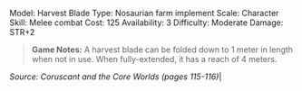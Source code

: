 Model: Harvest Blade
Type: Nosaurian farm implement
Scale: Character
Skill: Melee combat
Cost: 125
Availability: 3
Difficulty: Moderate
Damage: STR+2

> **Game Notes:** 
> A harvest blade can be folded down to 1 meter in length when not in use. When fully-extended, it has a reach of 4 meters.

*Source: Coruscant and the Core Worlds (pages 115-116)*|
